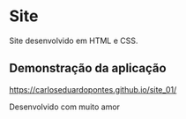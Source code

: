 # Site
Site desenvolvido em HTML e CSS.

## Demonstração da aplicação
https://carloseduardopontes.github.io/site_01/

Desenvolvido com muito amor
